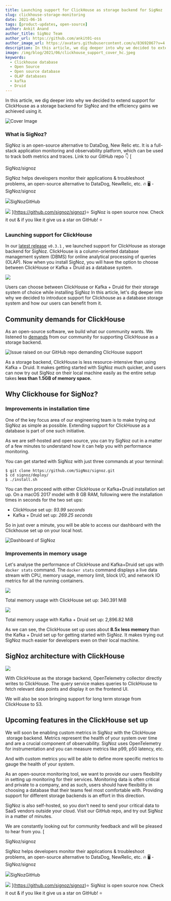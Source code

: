 ```yaml
---
title: Launching support for ClickHouse as storage backend for SigNoz
slug: clickhouse-storage-monitoring
date: 2021-06-16
tags: [product-updates, open-source]
author: Ankit Anand
author_title: SigNoz Team
author_url: https://github.com/ankit01-oss
author_image_url: https://avatars.githubusercontent.com/u/83692067?v=4
description: In this article, we dig deeper into why we decided to extend support for ClickHouse as a storage backend for SigNoz and the efficiency gains we achieved using it.
image: /img/blog/2021/06/clickhouse_support_cover_hc.jpeg
keywords:
  - Clickhouse database
  - Open Source
  - Open source database
  - OLAP databases
  - kafka
  - Druid
---
```


In this article, we dig deeper into why we decided to extend support for ClickHouse as a storage backend for SigNoz and the efficiency gains we achieved using it.

<!--truncate-->

![Cover Image](/img/blog/2021/06/clickhouse_support_cover_hc.jpeg)

### What is SigNoz?

SigNoz is an open-source alternative to DataDog, New Relic etc. It is a full-stack application monitoring and observability platform, which can be used to track both metrics and traces. Link to our GitHub repo 👇
[

SigNoz/signoz

SigNoz helps developers monitor their applications & troubleshoot problems, an open-source alternative to DataDog, NewRelic, etc. 🔥 🖥 - SigNoz/signoz

![](https://github.githubassets.com/favicons/favicon.svg)SigNozGitHub

![](https://repository-images.githubusercontent.com/326404870/e961a900-63c9-11eb-83f6-02913cf1b477)
](https://github.com/signoz/signoz)⭐️ SigNoz is open source now. Check it out & if you like it give us a star on GitHub! ⭐️

### Launching support for ClickHouse

In our [latest release](https://github.com/SigNoz/signoz) `v0.3.1` , we launched support for ClickHouse as storage backend for SigNoz. ClickHouse is a column-oriented database management system (DBMS) for online analytical processing of queries (OLAP). Now when you install SigNoz, you will have the option to choose between ClickHouse or Kafka + Druid as a database system.

![](/img/blog/2021/06/clickhouse_choose_setup_hc.png)

Users can choose between ClickHouse or Kafka + Druid for their storage system of choice while installing SigNoz
In this article, let's dig deeper into why we decided to introduce support for Clickhouse as a database storage system and how our users can benefit from it.

## Community demands for ClickHouse

As an open-source software, we build what our community wants. We listened to [demands](https://github.com/SigNoz/signoz/issues/22) from our community for supporting ClickHouse as a storage backend.

![Issue raised on our GitHub repo demanding ClicHouse support](/img/blog/2021/06/clickhouse_community_demands_hc.png)

As a storage backend, ClickHouse is less resource-intensive than using Kafka + Druid. It makes getting started with SigNoz much quicker, and users can now try out SigNoz on their local machine easily as the entire setup takes **less than 1.5GB of memory space.**

## Why Clickhouse for SigNoz?

### Improvements in installation time

One of the key focus area of our engineering team is to make trying out SigNoz as simple as possible. Extending support for ClickHouse as a database is part of one such initiative.

As we are self-hosted and open source, you can try SigNoz out in a matter of a few minutes to understand how it can help you with performance monitoring.

You can get started with SigNoz with just three commands at your terminal:

    $ git clone https://github.com/SigNoz/signoz.git
    $ cd signoz/deploy/
    $ ./install.sh

You can then proceed with either ClickHouse or Kafka+Druid installation set up. On a macOS 2017 model with 8 GB RAM, following were the installation times in seconds for the two set ups:

- ClickHouse set up: _93.99 seconds_
- Kafka + Druid set up: _269.25 seconds_

So in just over a minute, you will be able to access our dashboard with the Clickhouse set up on your local host.

![Dashboard of SigNoz](/img/blog/2021/06/signoz_ui-1.png)

<!--- Track metrics & use traces to monitor app performance with SigNoz --->

### Improvements in memory usage

Let's analyse the performance of ClickHouse and Kafka+Druid set ups with `docker stats` command. The `docker stats` command displays a live data stream with CPU, memory usage, memory limit, block I/O, and network IO metrics for all the running containers.

![](/img/blog/2021/06/docker_stats_clickhouse_final.png)

<!--- Memory usage stats snapshot with ClickHouse installation --->

Total memory usage with ClickHouse set up: 340.391 MiB

![](/img/blog/2021/06/docker_stats_kafka_final.png)

<!--- Memory usage stats snapshot with kafka + Druid installation --->

Total memory usage with Kafka + Druid set up: 2,896.82 MiB

As we can see, the ClickHouse set up uses about **8.5x less memory** than the Kafka + Druid set up for getting started with SigNoz. It makes trying out SigNoz much easier for developers even on their local machine.

## SigNoz architecture with ClickHouse

![](/img/blog/2021/06/architecture-signoz-clickhouse-1.png)

<!--- SigNoz Architecture with ClickHouse as storage backend --->

With ClickHouse as the storage backend, OpenTelemetry collector directly writes to ClickHouse. The query service makes queries to ClickHouse to fetch relevant data points and display it on the frontend UI.

We will also be soon bringing support for long term storage from ClickHouse to S3.

## Upcoming features in the ClickHouse set up

We will soon be enabling custom metrics in SigNoz with the ClickHouse  storage backend. Metrics represent the health of your system over time and are a crucial component of observability. SigNoz uses OpenTelemetry for instrumentation and you can measure metrics like p99, p50 latency, etc.

And with custom metrics you will be able to define more specific metrics to gauge the health of your system.

As an open-source monitoring tool, we want to provide our users flexibility in setting up monitoring for their services. Monitoring data is often critical and private to a company, and as such, users should have flexibility in choosing a database that their teams feel most comfortable with. Providing support for different storage backends is an effort in this direction.

SigNoz is also self-hosted, so you don't need to send your critical data to SaaS vendors outside your cloud. Visit our GitHub repo, and try out SigNoz in a matter of minutes.

We are constantly looking out for community feedback and will be pleased to hear from you.
[

SigNoz/signoz

SigNoz helps developers monitor their applications & troubleshoot problems, an open-source alternative to DataDog, NewRelic, etc. 🔥 🖥 - SigNoz/signoz

![](https://github.githubassets.com/favicons/favicon.svg)SigNozGitHub

![](https://repository-images.githubusercontent.com/326404870/e961a900-63c9-11eb-83f6-02913cf1b477)
](https://github.com/signoz/signoz)⭐️ SigNoz is open source now. Check it out & if you like it give us a star on GitHub! ⭐️
